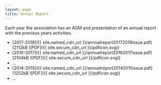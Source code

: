```yaml
---
layout: page
title: Annual Report
---
```

Each year the association has an AGM and presentation of an annual report
with the previous years activities.

* [2017-2018]({{ site.named_cdn_url }}/annualreport20172018issue.pdf) (2112kB ![PDF]({{ site.secure_cdn_url }}/pdficon.svg))
* [2016-2017]({{ site.named_cdn_url }}/annualreport20162017issue.pdf) (2104kB ![PDF]({{ site.secure_cdn_url }}/pdficon.svg))
* ...
* [2014-2015]({{ site.named_cdn_url }}/annualreport20142015issue.pdf) (1252kB ![PDF]({{ site.secure_cdn_url }}/pdficon.svg))
* ...
